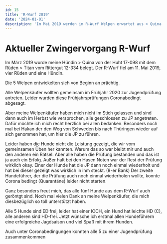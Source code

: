 ```yaml
---
id: 15
title: 'R-Wurf 2019'
date: '2024-01-01'
description: 'Im Mai 2019 werden im R-Wurf Welpen erwartet aus > Quina von der Huht 17-098 nach dem Rüden > Titan vom Rittergut 12-334.'
---
```

# Aktueller Zwingervorgang R-Wurf

Im März 2019 wurde meine Hündin > Quina von der Huht 17-098 mit dem Rüden > Titan vom Rittergut 12-334 belegt.
Der R-Wurf fiel am 11. Mai 2019, vier Rüden und eine Hündin.

Die 5 Welpen entwickelten sich von Beginn an prächtig.


Alle Welpenkäufer wollten gemeinsam im Frühjahr 2020 zur Jugendprüfung antreten. Leider wurden diese Frühjahrsprüfungen Coronabedingt abgesagt.

Aber meine Welpenkäufer haben mich nicht im Stich gelassen und sind dann auch im Herbst wie versprochen, alle geschlossen zu JP angetreten. Dafür möchte ich mich recht herzlich bei allen bedanken. Besonders noch mal bei Hakan der den Weg von Schweden bis nach Thüringen wieder auf sich genommen hat, um hier die JP zu führen.

Leider haben die Hunde nicht die Leistung gezeigt, die wir vom gemeinsamen Üben her kannten. Warum das so war bleibt mir und auch den anderen ein Rätsel. Aber alle haben die Prüfung bestanden und das ist ja auch ein Erfolg. Außer halt bei den Hasen Noten war der Rest der Prüfung wirklich okay. Einer der Hunde hat die JP dann noch einmal wiederholt und hat bei dieser gezeigt was wirklich in ihm steckt. (8-er Bank) Der zweite Hundeführer, der die Prüfung auch noch einmal wiederholen wollte, konnte Corona bedingt (Quarantäne) leider nicht starten.

Ganz besonders freut mich, das alle fünf Hunde aus dem R-Wurf auch geröntgt sind. Noch mal vielen Dank an meine Welpenkäufer, die mich diesbezüglich so toll unterstützt haben.

Alle 5 Hunde sind ED frei, leider hat einer IOCH, ein Hund hat leichte HD (C), alle anderen sind HD-frei.
Jetzt wünsche ich erstmal allen Hundeführern eine erfolgreiche Jagdsaison und viel Spaß mit ihrem Hunden.

Auch unter Coronabedingungen konnten alle 5 zu einer Jugendprüfung zusammenkommen